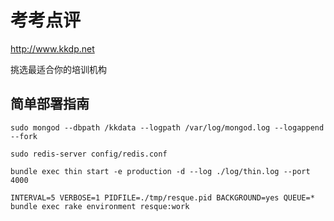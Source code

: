 # 考考点评

http://www.kkdp.net

挑选最适合你的培训机构

## 简单部署指南
```
sudo mongod --dbpath /kkdata --logpath /var/log/mongod.log --logappend --fork

sudo redis-server config/redis.conf

bundle exec thin start -e production -d --log ./log/thin.log --port 4000

INTERVAL=5 VERBOSE=1 PIDFILE=./tmp/resque.pid BACKGROUND=yes QUEUE=* bundle exec rake environment resque:work
```


